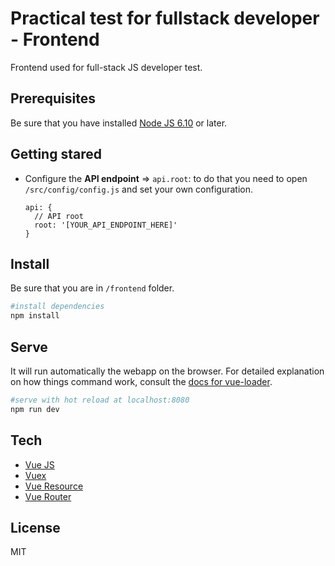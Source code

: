 # Practical test for fullstack developer - Frontend

Frontend used for full-stack JS developer test.


## Prerequisites

Be sure that you have installed [Node JS 6.10](https://nodejs.org/en/download/) or later.


## Getting stared
+ Configure the **API endpoint** => `api.root`: to do that you need to open `/src/config/config.js` and set your own configuration.
  ```
  api: {
    // API root
    root: '[YOUR_API_ENDPOINT_HERE]'
  }
  ```

## Install
Be sure that you are in `/frontend` folder.

``` bash
#install dependencies
npm install
```

## Serve
It will run automatically the webapp on the browser. For detailed explanation on how things command work, consult the [docs for vue-loader](http://vuejs.github.io/vue-loader).
``` bash
#serve with hot reload at localhost:8080
npm run dev
```

## Tech
- [Vue JS](https://vuejs.org/)
- [Vuex](https://github.com/vuejs/vuex)
- [Vue Resource](https://github.com/pagekit/vue-resource)
- [Vue Router](https://github.com/vuejs/vue-router)


## License
MIT
